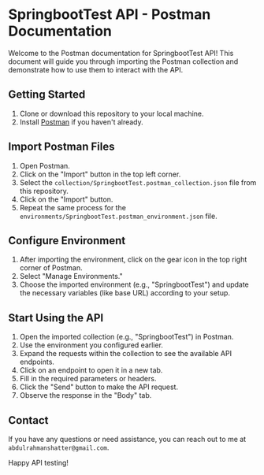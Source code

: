 # SpringbootTest API - Postman Documentation

Welcome to the Postman documentation for SpringbootTest API! This document will guide you through importing the Postman collection and demonstrate how to use them to interact with the API.

## Getting Started

1. Clone or download this repository to your local machine.
2. Install [Postman](https://www.postman.com/downloads/) if you haven't already.

## Import Postman Files

1. Open Postman.
2. Click on the "Import" button in the top left corner.
3. Select the `collection/SpringbootTest.postman_collection.json` file from this repository.
4. Click on the "Import" button.
5. Repeat the same process for the `environments/SpringbootTest.postman_environment.json` file.

## Configure Environment

1. After importing the environment, click on the gear icon in the top right corner of Postman.
2. Select "Manage Environments."
3. Choose the imported environment (e.g., "SpringbootTest") and update the necessary variables (like base URL) according to your setup.

## Start Using the API

1. Open the imported collection (e.g., "SpringbootTest") in Postman.
2. Use the environment you configured earlier.
3. Expand the requests within the collection to see the available API endpoints.
4. Click on an endpoint to open it in a new tab.
5. Fill in the required parameters or headers.
6. Click the "Send" button to make the API request.
7. Observe the response in the "Body" tab.


## Contact

If you have any questions or need assistance, you can reach out to me at `abdulrahmanshatter@gmail.com`.

Happy API testing!
